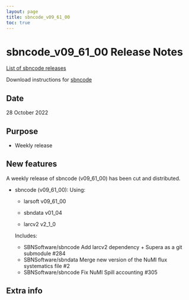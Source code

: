 ```yaml
---
layout: page
title: sbncode_v09_61_00
toc: true
---
```


sbncode_v09_61_00 Release Notes
=======================================================================================

[List of sbncode releases](https://sbnsoftware.github.io/AnalysisInfrastructure/ReleaseManagement/Releases/List_of_SBN_code_releases)

Download instructions for [sbncode]()

Date
---------------------------------------------------
28 October 2022

Purpose
---------------------------------------------------
* Weekly release

New features
---------------------------------------------------
A weekly release of sbncode (v09_61_00)  has been cut and distributed.

* sbncode (v09_61_00):
  Using:
  * larsoft             v09_61_00
  
  * sbndata             v01_04
  * larcv2              v2_1_0 

  Includes:
  * SBNSoftware/sbncode Add larcv2 dependency + Supera as a git submodule #284
  * SBNSoftware/sbndata Merge new version of the NuMI flux systematics file #2
  * SBNSoftware/sbncode Fix NuMI Spill accounting #305


Extra info
---------------------------------------------------
